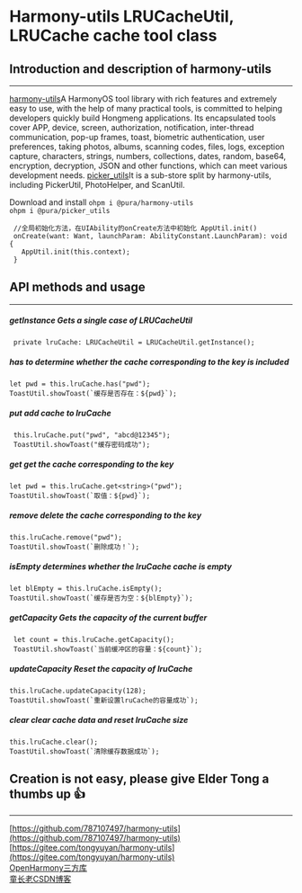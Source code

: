 # Harmony-utils LRUCacheUtil, LRUCache cache tool class

## Introduction and description of harmony-utils

------
[harmony-utils](https://ohpm.openharmony.cn/#/cn/detail/@pura%2Fharmony-utils)A HarmonyOS tool library with rich features and extremely easy to use, with the help of many practical tools, is committed to helping developers quickly build Hongmeng applications. Its encapsulated tools cover APP, device, screen, authorization, notification, inter-thread communication, pop-up frames, toast, biometric authentication, user preferences, taking photos, albums, scanning codes, files, logs, exception capture, characters, strings, numbers, collections, dates, random, base64, encryption, decryption, JSON and other functions, which can meet various development needs.
[picker_utils](https://ohpm.openharmony.cn/#/cn/detail/@pura%2Fpicker_utils)It is a sub-store split by harmony-utils, including PickerUtil, PhotoHelper, and ScanUtil.

Download and install
`ohpm i @pura/harmony-utils`  
`ohpm i @pura/picker_utils`

 ```
  //全局初始化方法，在UIAbility的onCreate方法中初始化 AppUtil.init()
  onCreate(want: Want, launchParam: AbilityConstant.LaunchParam): void {
    AppUtil.init(this.context);
  }
 ```

## API methods and usage

------

##### getInstance Gets a single case of LRUCacheUtil

```
 private lruCache: LRUCacheUtil = LRUCacheUtil.getInstance();
```

##### has to determine whether the cache corresponding to the key is included

```
let pwd = this.lruCache.has("pwd");
ToastUtil.showToast(`缓存是否存在：${pwd}`);
```

##### put add cache to lruCache

```
 this.lruCache.put("pwd", "abcd@12345");
 ToastUtil.showToast("缓存密码成功");
```

##### get get the cache corresponding to the key

```
let pwd = this.lruCache.get<string>("pwd");
ToastUtil.showToast(`取值：${pwd}`);
```

##### remove delete the cache corresponding to the key

```
this.lruCache.remove("pwd");
ToastUtil.showToast(`删除成功！`);
```

##### isEmpty determines whether the lruCache cache is empty

```
let blEmpty = this.lruCache.isEmpty();
ToastUtil.showToast(`缓存是否为空：${blEmpty}`);
```

##### getCapacity Gets the capacity of the current buffer

```
 let count = this.lruCache.getCapacity();
 ToastUtil.showToast(`当前缓冲区的容量：${count}`);
```

##### updateCapacity Reset the capacity of lruCache

```
this.lruCache.updateCapacity(128);
ToastUtil.showToast(`重新设置lruCache的容量成功`);
```

##### clear clear cache data and reset lruCache size

```
this.lruCache.clear();
ToastUtil.showToast(`清除缓存数据成功`);
```

## Creation is not easy, please give Elder Tong a thumbs up 👍

------
[https://github.com/787107497/harmony-utils](https://github.com/787107497/harmony-utils)   
[https://gitee.com/tongyuyan/harmony-utils](https://gitee.com/tongyuyan/harmony-utils)   
[OpenHarmony三方库](https://ohpm.openharmony.cn/#/cn/detail/@pura%2Fharmony-utils)   
[童长老CSDN博客](https://blog.csdn.net/qq_32922545)   
   

